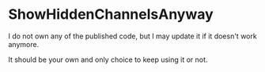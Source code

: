 # ShowHiddenChannelsAnyway
I do not own any of the published code, but I may update it if it doesn't work anymore.

It should be your own and only choice to keep using it or not.
